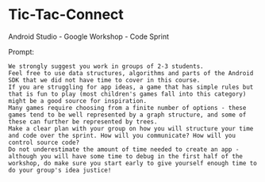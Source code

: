 # Tic-Tac-Connect
Android Studio  -  Google Workshop  - Code Sprint


Prompt:

    We strongly suggest you work in groups of 2-3 students.
    Feel free to use data structures, algorithms and parts of the Android SDK that we did not have time to cover in this course.
    If you are struggling for app ideas, a game that has simple rules but that is fun to play (most children's games fall into this category) might be a good source for inspiration.
    Many games require choosing from a finite number of options - these games tend to be well represented by a graph structure, and some of these can further be represented by trees.
    Make a clear plan with your group on how you will structure your time and code over the sprint. How will you communicate? How will you control source code?
    Do not underestimate the amount of time needed to create an app - although you will have some time to debug in the first half of the workshop, do make sure you start early to give yourself enough time to do your group's idea justice!

